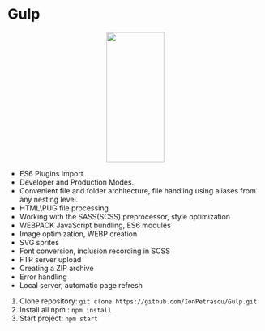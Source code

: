 # Gulp
<p align="center">
    <img height="257" width="114" src="https://raw.githubusercontent.com/gulpjs/artwork/master/gulp-2x.png">
</p>



- ES6 Plugins Import 
- Developer and Production Modes.
- Convenient file and folder architecture, file handling using aliases from any nesting level.
- HTML\PUG file processing
- Working with the SASS(SCSS) preprocessor, style optimization
- WEBPACK JavaScript bundling, ES6 modules
- Image optimization, WEBP creation
- SVG sprites
- Font conversion, inclusion recording in SCSS
- FTP server upload
- Creating a ZIP archive
- Error handling
- Local server, automatic page refresh



1. Clone repository: `git clone https://github.com/IonPetrascu/Gulp.git`
2. Install all npm : `npm install`
3. Start project: `npm start`
